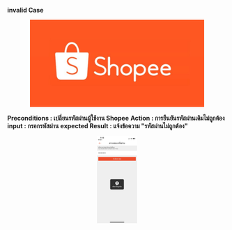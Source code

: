 **invalid Case**
  <p align="center">
    <img height="200" src="pic/shopee-logo.jpg">
  </p>
  
**Preconditions : เปลี่ยนรหัสผ่านผู้ใช้งาน Shopee**
**Action : การยืนยันรหัสผ่านเดิมไม่ถูกต้อง**
**input :  กรอกรหัสผ่าน**
**expected Result : แจ้งข้อความ "รหัสผ่านไม่ถูกต้อง"**

  <p align="center">
    <img height="200" src="pic/Shopee_๑๙๐๖๒๙_0033.jpg">
  </p>
